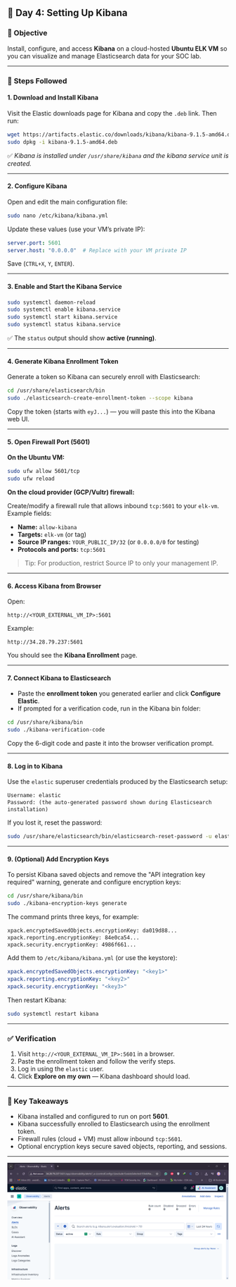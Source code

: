 ## 🧠 **Day 4: Setting Up Kibana**

### 🎯 Objective

Install, configure, and access **Kibana** on a cloud-hosted **Ubuntu ELK VM** so you can visualize and manage Elasticsearch data for your SOC lab.

---

### 🧩 **Steps Followed**

#### **1. Download and Install Kibana**

Visit the Elastic downloads page for Kibana and copy the `.deb` link. Then run:

```bash
wget https://artifacts.elastic.co/downloads/kibana/kibana-9.1.5-amd64.deb
sudo dpkg -i kibana-9.1.5-amd64.deb
```

✅ *Kibana is installed under `/usr/share/kibana` and the kibana service unit is created.*

---

#### **2. Configure Kibana**

Open and edit the main configuration file:

```bash
sudo nano /etc/kibana/kibana.yml
```

Update these values (use your VM’s private IP):

```yaml
server.port: 5601
server.host: "0.0.0.0"  # Replace with your VM private IP
```

Save (`CTRL+X`, `Y`, `ENTER`).

---

#### **3. Enable and Start the Kibana Service**

```bash
sudo systemctl daemon-reload
sudo systemctl enable kibana.service
sudo systemctl start kibana.service
sudo systemctl status kibana.service
```

✅ The `status` output should show **active (running)**.

---

#### **4. Generate Kibana Enrollment Token**

Generate a token so Kibana can securely enroll with Elasticsearch:

```bash
cd /usr/share/elasticsearch/bin
sudo ./elasticsearch-create-enrollment-token --scope kibana
```

Copy the token (starts with `eyJ...`) — you will paste this into the Kibana web UI.

---

#### **5. Open Firewall Port (5601)**

**On the Ubuntu VM:**

```bash
sudo ufw allow 5601/tcp
sudo ufw reload
```

**On the cloud provider (GCP/Vultr) firewall:**

Create/modify a firewall rule that allows inbound `tcp:5601` to your `elk-vm`. Example fields:

* **Name:** `allow-kibana`
* **Targets:** `elk-vm` (or tag)
* **Source IP ranges:** `YOUR_PUBLIC_IP/32` (or `0.0.0.0/0` for testing)
* **Protocols and ports:** `tcp:5601`

> Tip: For production, restrict Source IP to only your management IP.

---

#### **6. Access Kibana from Browser**

Open:

```
http://<YOUR_EXTERNAL_VM_IP>:5601
```

Example:

```
http://34.28.79.237:5601
```

You should see the **Kibana Enrollment** page.

---

#### **7. Connect Kibana to Elasticsearch**

* Paste the **enrollment token** you generated earlier and click **Configure Elastic**.
* If prompted for a verification code, run in the Kibana bin folder:

```bash
cd /usr/share/kibana/bin
sudo ./kibana-verification-code
```

Copy the 6-digit code and paste it into the browser verification prompt.

---

#### **8. Log in to Kibana**

Use the `elastic` superuser credentials produced by the Elasticsearch setup:

```
Username: elastic
Password: (the auto-generated password shown during Elasticsearch installation)
```

If you lost it, reset the password:

```bash
sudo /usr/share/elasticsearch/bin/elasticsearch-reset-password -u elastic
```

---

#### **9. (Optional) Add Encryption Keys**

To persist Kibana saved objects and remove the "API integration key required" warning, generate and configure encryption keys:

```bash
cd /usr/share/kibana/bin
sudo ./kibana-encryption-keys generate
```

The command prints three keys, for example:

```text
xpack.encryptedSavedObjects.encryptionKey: da019d88...
xpack.reporting.encryptionKey: 84e0ca54...
xpack.security.encryptionKey: 4986f661...
```

Add them to `/etc/kibana/kibana.yml` (or use the keystore):

```yaml
xpack.encryptedSavedObjects.encryptionKey: "<key1>"
xpack.reporting.encryptionKey: "<key2>"
xpack.security.encryptionKey: "<key3>"
```

Then restart Kibana:

```bash
sudo systemctl restart kibana
```

---

### ✅ Verification

1. Visit `http://<YOUR_EXTERNAL_VM_IP>:5601` in a browser.
2. Paste the enrollment token and follow the verify steps.
3. Log in using the `elastic` user.
4. Click **Explore on my own** — Kibana dashboard should load.

---

### 🧾 Key Takeaways

* Kibana installed and configured to run on port **5601**.
* Kibana successfully enrolled to Elasticsearch using the enrollment token.
* Firewall rules (cloud + VM) must allow inbound `tcp:5601`.
* Optional encryption keys secure saved objects, reporting, and sessions.

---
![Kibana Screenshot](../images/kibana.png)